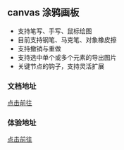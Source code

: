 ## canvas 涂鸦画板
- 支持笔写、手写、鼠标绘图
- 目前支持钢笔、马克笔、对象橡皮擦
- 支持撤销与重做
- 支持选中单个或多个元素的导出图片
- 关键节点的钩子，支持灵活扩展

### 文档地址
[点击前往](http://121.41.53.237/docs/graffiti-docs/intro)

### 体验地址
[点击前往](http://121.41.53.237/jianghh/display/graffiti)